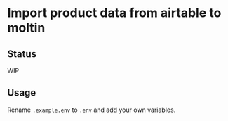 # Import product data from airtable to moltin

## Status
WIP

## Usage
Rename `.example.env` to `.env` and add your own variables.



